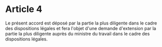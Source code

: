 # Article 4

  
Le présent accord est déposé par la partie la plus diligente dans le cadre des dispositions légales et fera l'objet d'une demande d'extension par la partie la plus diligente auprès du ministre du travail dans le cadre des dispositions légales.

